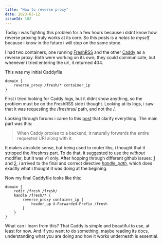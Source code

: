 ```yaml
---
title: "How to reverse proxy"
date: 2023-03-12
issueId: 102 
---
```


Today i was fighting this problem for a few hours because i didnt know how reverse proxing truly works at its core. So this posts is a *notes to myself* because i know in the future i will step on the same stone.

I had two containers, one running [FreshRSS](https://freshrss.org/) and the other [Caddy](https://caddyserver.com/) as a reverse proxy. Both were working on its own, they could communicate, but whenever i tried entering the url, it returned 404.

This was my initial Caddyfile
```
domain {
	reverse_proxy /fresh/* container_ip
}
```

First i tried looking for Caddy logs, but it didnt show anything, so the problem must be on the FreshRSS side i thought. Looking at its logs, i saw that it was requesting the /freshrss/ path, and not the /.

Looking through forums i came to this [post](https://caddy.community/t/reverse-proxy-404-issue/6789/2) that clarify everything. The main part was this:
> When Caddy proxies to a backend, it naturally forwards the entire requested URI along with it.

It makes absolute sense, but being used to router libs, i thought that it stripped the /freshrss part. To do that, it suggested to use the *without* modifier, but it was v1 only. After hopping through different github issues: [1](https://github.com/caddyserver/caddy/issues/2813) and [2](https://github.com/caddyserver/caddy/issues/3266), i arrived to the final and correct directive *[handle_path](https://caddyserver.com/docs/caddyfile/directives/handle_path)*, which does exactly what i thought it was doing at the begining.

Now my final Caddyfile looks like this:
```
domain {
	redir /fresh /fresh/
	handle /fresh/* {
		reverse_proxy container_ip {
			header_up X-Forwarded-Prefix /fresh
		}
	}
}
```

What can i learn from this? That Caddy is simple and beautiful to use, at least for now. And if you want to do something, maybe reading its docs, understanding what you are doing and how it works underneath is essential.
